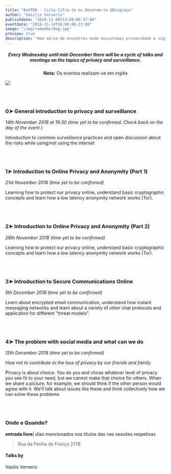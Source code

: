 ```yaml
---
title: "0xCFD0 - Ciclo Cifra-te ou Devoram-te @Disgraça"
author: "Vasilis Ververis"
publishdate: "2018-11-09T13:40:00-17:00"
eventdate: "2018-11-14T18:00:00-21:00"
image: "/img/rememberDog.jpg"
preview: true
description: "Uma série de encontros onde discutimos privacidade e vigilância. Num formato aberto, onde todos são convidados a apresentar as suas opiniões e a contribuir. Os eventos serão realizados em inglês."
---
```


##### <center>**Every Wednesday until mid-December there will be a cycle of talks and meetings on the topics of privacy and surveillance.**

</center>

**<center> Nota:** Os eventos realizam-se em inglês </center>

![](/img/rememberDog.jpg)

<br></br>
### 0➤ General introduction to privacy and surveillance
*14th November 2018 at 19:30 (time yet to be confirmed. Check back on the day of the event )*

Introduction to common surveillance practices and open discussion about the risks while using/not using the internet

<br></br>
### 1➤  Introduction to Online Privacy and Anonymity    (Part 1)
*21st November 2018 (time yet to be confirmed)*

Learning how to protect our privacy online, understand basic cryptographic concepts and learn how a low latency anonymity network works (Tor).

<br></br>
### 2➤ Introduction to Online Privacy and Anonymity    (Part 2)
*28th November 2018 (time yet to be confirmed)*

Learning how to protect our privacy online, understand basic cryptographic concepts and learn how a low latency anonymity network works (Tor).

<br></br>
### 3➤ Introduction to Secure Communications Online
*5th December 2018 (time yet to be confirmed)*

Learn about encrypted email communication, understand how instant messaging networks and learn about a variety of other chat protocols and application for different "threat models".               

<br></br>
### 4➤ The problem with social media and what can we do
*12th December 2018 (time yet to be confirmed)*

*How not to contribute to the loss of privacy by our friends and family.*

Privacy is about choice. You do you and chose whatever level of privacy you see fit to your need, but we cannot make that choice for others. When we share a picture, for example, we should think if the other person would agree with it. We'll talk about issues like these and think collectively how we can solve these problems

<br></br>


### Onde e Quando?

**entrada livre**| dias mencionados nos títulos das nas sessões respetivas

> Rua da Penha de França 217B



#### Talks by

Vasilis Ververis

